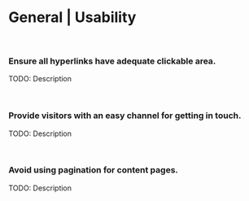 # General | Usability
<br>


### Ensure all hyperlinks have adequate clickable area.

TODO: Description

<br>


### Provide visitors with an easy channel for getting in touch. 

TODO: Description

<br>


### Avoid using pagination for content pages.

TODO: Description

<br>




